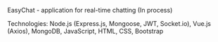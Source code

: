 EasyChat - application for real-time chatting (In process)

Technologies: Node.js (Express.js, Mongoose, JWT, Socket.io), Vue.js (Axios), MongoDB, JavaScript, HTML, CSS, Bootstrap
